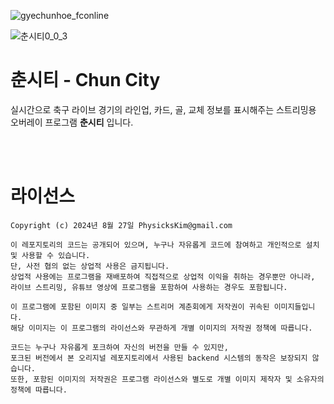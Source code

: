![gyechunhoe_fconline](https://github.com/user-attachments/assets/5c659ac8-deaf-484b-ad0c-8e63673457b5)

![춘시티0_0_3](https://github.com/user-attachments/assets/017b28de-4fcc-4544-9cb0-224b275c6fd4)

# 춘시티 - Chun City

실시간으로 축구 라이브 경기의 라인업, 카드, 골, 교체 정보를 표시해주는 스트리밍용 오버레이 프로그램 **춘시티** 입니다.

<br><br>

# 라이선스

```
Copyright (c) 2024년 8월 27일 PhysicksKim@gmail.com

이 레포지토리의 코드는 공개되어 있으며, 누구나 자유롭게 코드에 참여하고 개인적으로 설치 및 사용할 수 있습니다.
단, 사전 협의 없는 상업적 사용은 금지됩니다.
상업적 사용에는 프로그램을 재배포하여 직접적으로 상업적 이익을 취하는 경우뿐만 아니라, 라이브 스트리밍, 유튜브 영상에 프로그램을 포함하여 사용하는 경우도 포함됩니다.

이 프로그램에 포함된 이미지 중 일부는 스트리머 계춘회에게 저작권이 귀속된 이미지들입니다.
해당 이미지는 이 프로그램의 라이선스와 무관하게 개별 이미지의 저작권 정책에 따릅니다.

코드는 누구나 자유롭게 포크하여 자신의 버전을 만들 수 있지만,
포크된 버전에서 본 오리지널 레포지토리에서 사용된 backend 시스템의 동작은 보장되지 않습니다.
또한, 포함된 이미지의 저작권은 프로그램 라이선스와 별도로 개별 이미지 제작자 및 소유자의 정책에 따릅니다.
```
